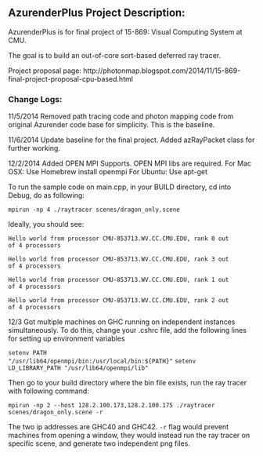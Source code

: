 AzurenderPlus Project Description:
------------
<p>AzurenderPlus is for final project of 15-869: Visual Computing System at CMU.</p>
<p>The goal is to build an out-of-core sort-based deferred ray tracer.</p>
Project proposal page: http://photonmap.blogspot.com/2014/11/15-869-final-project-proposal-cpu-based.html


<h3>Change Logs:</h3>

11/5/2014
Removed path tracing code and photon mapping code from original Azurender code base for simplicity. This is the baseline.

11/6/2014
Update baseline for the final project. Added azRayPacket class for further working.

12/2/2014
Added OPEN MPI Supports. OPEN MPI libs are required. 
For Mac OSX: Use Homebrew install openmpi
For Ubuntu:  Use apt-get

To run the sample code on main.cpp, in your BUILD directory, cd into Debug, do as following: 

<code>mpirun -np 4 ./raytracer scenes/dragon_only.scene</code>

Ideally, you should see:

<code>Hello world from processor CMU-853713.WV.CC.CMU.EDU, rank 0 out of 4 processors</code>

<code>Hello world from processor CMU-853713.WV.CC.CMU.EDU, rank 3 out of 4 processors</code>

<code>Hello world from processor CMU-853713.WV.CC.CMU.EDU, rank 1 out of 4 processors</code>

<code>Hello world from processor CMU-853713.WV.CC.CMU.EDU, rank 2 out of 4 processors</code>


12/3 Got multiple machines on GHC running on independent instances simultaneously.
To do this, change your .cshrc file, add the following lines for setting up environment variables

<code>setenv PATH "/usr/lib64/openmpi/bin:/usr/local/bin:${PATH}"</code>
<code>setenv LD_LIBRARY_PATH "/usr/lib64/openmpi/lib"</code>

Then go to your build directory where the bin file exists, run the ray tracer with following command:

<code>mpirun -np 2 --host 128.2.100.173,128.2.100.175 ./raytracer scenes/dragon_only.scene -r</code>

The two ip addresses are GHC40 and GHC42. <code>-r</code> flag would prevent machines from opening a window, they would instead run the ray tracer on specific scene, and generate two independent png files.

